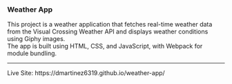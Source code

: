 <h3>Weather App <br></h3>
This project is a weather application that fetches real-time weather data from the Visual Crossing Weather API and displays weather conditions using Giphy images. <br>
The app is built using HTML, CSS, and JavaScript, with Webpack for module bundling. <br>
<hr>
Live Site: https://dmartinez6319.github.io/weather-app/
